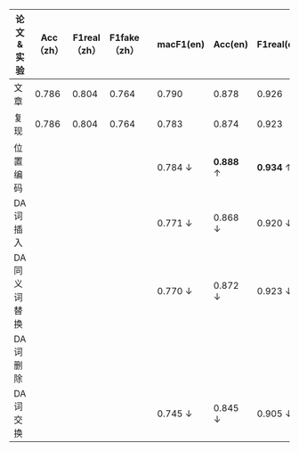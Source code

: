 |论文&实验|Acc（zh）|F1real（zh）|F1fake（zh）||macF1(en)|Acc(en)|F1real(en)|F1fake(en)|
|-----|-----|-----|-----|---|----|-----|-----|-----|
|文章|0.786|0.804|0.764||0.790|0.878|0.926|0.653|
|复现|0.786|0.804|0.764||0.783|0.874|0.923|0.643|
|位置编码|||||0.784 ↓|**0.888** ↑|**0.934** ↑|0.634 ↓|
|DA词插入|||||0.771 ↓|0.868 ↓|0.920 ↓|0.621 ↓|
|DA同义词替换|||||0.770 ↓|0.872 ↓|0.923 ↓|0.618 ↓|
|DA词删除|
|DA词交换|||||0.745 ↓|0.845 ↓|0.905 ↓|0.586 ↓|

